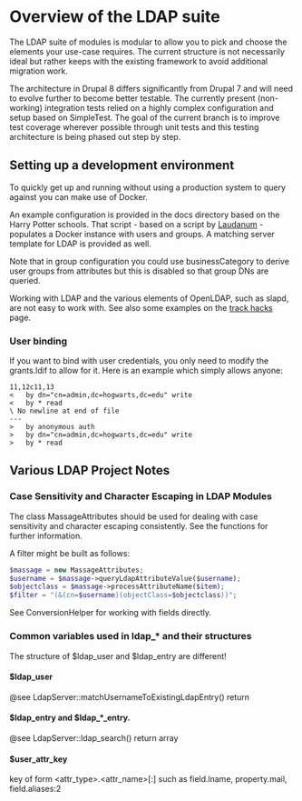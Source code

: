 # Overview of the LDAP suite

The LDAP suite of modules is modular to allow you to pick and choose the 
elements your use-case requires. The current structure is not necessarily ideal
but rather keeps with the existing framework to avoid additional migration work.

The architecture in Drupal 8 differs significantly from Drupal 7 and will need 
to evolve further to become better testable. The currently present (non-working)
integration tests relied on a highly complex configuration and setup based on
SimpleTest. The goal of the current branch is to improve test coverage wherever
possible through unit tests and this testing architecture is being phased out
step by step.

## Setting up a development environment

To quickly get up and running without using a production system to query against
you can make use of Docker. 

An example configuration is provided in the docs directory based on the Harry 
Potter schools. That script - based on a script by
[Laudanum](https://github.com/Laudanum) - populates a Docker instance with users
and groups. A matching server template for LDAP is provided as well.

Note that in group configuration you could use businessCategory to derive user 
groups from attributes but this is disabled so that group DNs are queried.

Working with LDAP and the various elements of OpenLDAP, such as slapd, are
not easy to work with. See also some examples on the
[track hacks](http://trac-hacks.org/wiki/LdapPluginTests) page.

### User binding

If you want to bind with user credentials, you only need to modify the 
grants.ldif to allow for it. Here is an example which simply allows anyone:

```
11,12c11,13
<   by dn="cn=admin,dc=hogwarts,dc=edu" write
<   by * read
\ No newline at end of file
---
>   by anonymous auth
>   by dn="cn=admin,dc=hogwarts,dc=edu" write
>   by * read
```

## Various LDAP Project Notes

### Case Sensitivity and Character Escaping in LDAP Modules

The class MassageAttributes should be used for dealing with case sensitivity
and character escaping consistently. See the functions for further information.

A filter might be built as follows:

```php
$massage = new MassageAttributes;
$username = $massage->queryLdapAttributeValue($username);
$objectclass = $massage->processAttributeName($item);
$filter = "(&(cn=$username)(objectClass=$objectclass))";
```

See ConversionHelper for working with fields directly.

### Common variables used in ldap_* and their structures

The structure of $ldap_user and $ldap_entry are different!

#### $ldap_user
@see LdapServer::matchUsernameToExistingLdapEntry() return

#### $ldap_entry and $ldap_*_entry.
@see LdapServer::ldap_search() return array

####  $user_attr_key
key of form <attr_type>.<attr_name>[:<instance>] such as field.lname, 
property.mail, field.aliases:2
